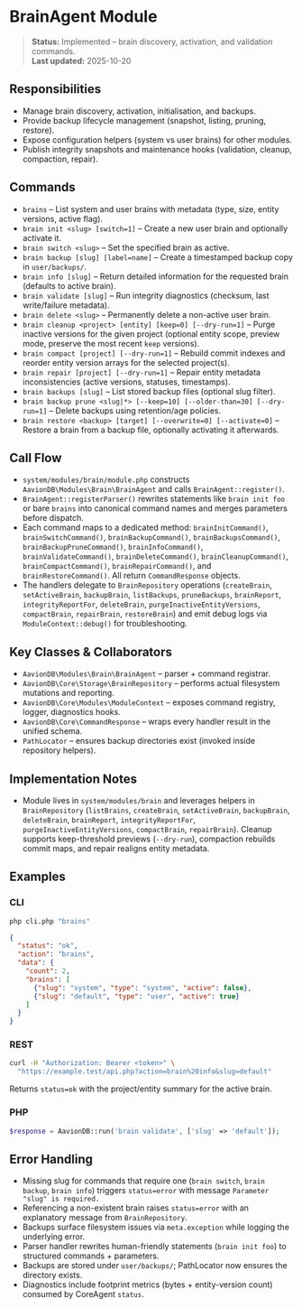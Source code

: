 # BrainAgent Module

> **Status:** Implemented – brain discovery, activation, and validation commands.  
> **Last updated:** 2025-10-20

## Responsibilities
- Manage brain discovery, activation, initialisation, and backups.
- Provide backup lifecycle management (snapshot, listing, pruning, restore).
- Expose configuration helpers (system vs user brains) for other modules.
- Publish integrity snapshots and maintenance hooks (validation, cleanup, compaction, repair).

## Commands
- `brains` – List system and user brains with metadata (type, size, entity versions, active flag).
- `brain init <slug> [switch=1]` – Create a new user brain and optionally activate it.
- `brain switch <slug>` – Set the specified brain as active.
- `brain backup [slug] [label=name]` – Create a timestamped backup copy in `user/backups/`.
- `brain info [slug]` – Return detailed information for the requested brain (defaults to active brain).
- `brain validate [slug]` – Run integrity diagnostics (checksum, last write/failure metadata).
- `brain delete <slug>` – Permanently delete a non-active user brain.
- `brain cleanup <project> [entity] [keep=0] [--dry-run=1]` – Purge inactive versions for the given project (optional entity scope, preview mode, preserve the most recent `keep` versions).
- `brain compact [project] [--dry-run=1]` – Rebuild commit indexes and reorder entity version arrays for the selected project(s).
- `brain repair [project] [--dry-run=1]` – Repair entity metadata inconsistencies (active versions, statuses, timestamps).
- `brain backups [slug]` – List stored backup files (optional slug filter).
- `brain backup prune <slug|*> [--keep=10] [--older-than=30] [--dry-run=1]` – Delete backups using retention/age policies.
- `brain restore <backup> [target] [--overwrite=0] [--activate=0]` – Restore a brain from a backup file, optionally activating it afterwards.

## Call Flow
- `system/modules/brain/module.php` constructs `AavionDB\Modules\Brain\BrainAgent` and calls `BrainAgent::register()`.
- `BrainAgent::registerParser()` rewrites statements like `brain init foo` or bare `brains` into canonical command names and merges parameters before dispatch.
- Each command maps to a dedicated method: `brainInitCommand()`, `brainSwitchCommand()`, `brainBackupCommand()`, `brainBackupsCommand()`, `brainBackupPruneCommand()`, `brainInfoCommand()`, `brainValidateCommand()`, `brainDeleteCommand()`, `brainCleanupCommand()`, `brainCompactCommand()`, `brainRepairCommand()`, and `brainRestoreCommand()`. All return `CommandResponse` objects.
- The handlers delegate to `BrainRepository` operations (`createBrain`, `setActiveBrain`, `backupBrain`, `listBackups`, `pruneBackups`, `brainReport`, `integrityReportFor`, `deleteBrain`, `purgeInactiveEntityVersions`, `compactBrain`, `repairBrain`, `restoreBrain`) and emit debug logs via `ModuleContext::debug()` for troubleshooting.

## Key Classes & Collaborators
- `AavionDB\Modules\Brain\BrainAgent` – parser + command registrar.
- `AavionDB\Core\Storage\BrainRepository` – performs actual filesystem mutations and reporting.
- `AavionDB\Core\Modules\ModuleContext` – exposes command registry, logger, diagnostics hooks.  
- `AavionDB\Core\CommandResponse` – wraps every handler result in the unified schema.  
- `PathLocator` – ensures backup directories exist (invoked inside repository helpers).

## Implementation Notes
- Module lives in `system/modules/brain` and leverages helpers in `BrainRepository` (`listBrains`, `createBrain`, `setActiveBrain`, `backupBrain`, `deleteBrain`, `brainReport`, `integrityReportFor`, `purgeInactiveEntityVersions`, `compactBrain`, `repairBrain`). Cleanup supports keep-threshold previews (`--dry-run`), compaction rebuilds commit maps, and repair realigns entity metadata.

## Examples

### CLI
```bash
php cli.php "brains"
```
```json
{
  "status": "ok",
  "action": "brains",
  "data": {
    "count": 2,
    "brains": [
      {"slug": "system", "type": "system", "active": false},
      {"slug": "default", "type": "user", "active": true}
    ]
  }
}
```

### REST
```bash
curl -H "Authorization: Bearer <token>" \
  "https://example.test/api.php?action=brain%20info&slug=default"
```
Returns `status=ok` with the project/entity summary for the active brain.

### PHP
```php
$response = AavionDB::run('brain validate', ['slug' => 'default']);
```

## Error Handling
- Missing slug for commands that require one (`brain switch`, `brain backup`, `brain info`) triggers `status=error` with message `Parameter "slug" is required.`
- Referencing a non-existent brain raises `status=error` with an explanatory message from `BrainRepository`.
- Backups surface filesystem issues via `meta.exception` while logging the underlying error.
- Parser handler rewrites human-friendly statements (`brain init foo`) to structured commands + parameters.
- Backups are stored under `user/backups/`; PathLocator now ensures the directory exists.
- Diagnostics include footprint metrics (bytes + entity-version count) consumed by CoreAgent `status`.
